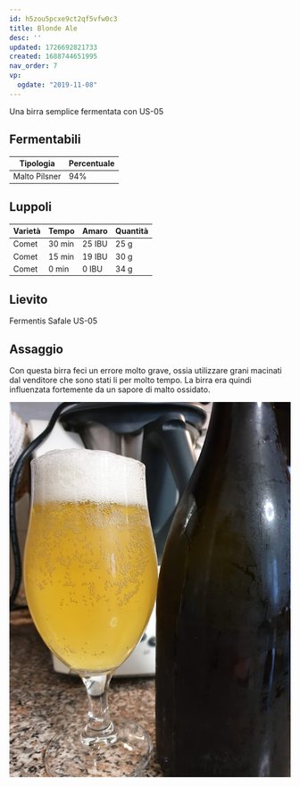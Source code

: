 ```yaml
---
id: h5zou5pcxe9ct2qf5vfw0c3
title: Blonde Ale
desc: ''
updated: 1726692821733
created: 1688744651995
nav_order: 7
vp:
  ogdate: "2019-11-08"
---
```

Una birra semplice fermentata con US-05

## Fermentabili

| Tipologia     | Percentuale |
|---------------|-------------|
| Malto Pilsner | 94%         |

## Luppoli

| Varietà | Tempo  | Amaro   | Quantità |
|---------|--------|---------|----------|
| Comet   | 30 min | 25 IBU  | 25 g     |
| Comet   | 15 min | 19 IBU  | 30 g     |
| Comet   | 0 min  | 0 IBU   | 34 g     |

## Lievito

Fermentis Safale US-05

## Assaggio

Con questa birra feci un errore molto grave, ossia utilizzare grani macinati dal venditore che sono stati li per molto tempo. La birra era quindi influenzata fortemente da un sapore di malto ossidato.

![img](./assets/images/2024-09-18-22-53-36.png)
